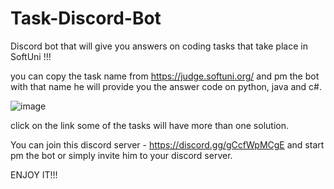 # Task-Discord-Bot
Discord bot that will give you answers on coding tasks that take place in SoftUni !!!

you can copy the task name from https://judge.softuni.org/ and pm the bot with that name he will provide you the answer code on python, java and c#.

![image](https://cdn.discordapp.com/attachments/983670671647313930/994164354079539282/unknown.png)

click on the link some of the tasks will have more than one solution.

You can join this discord server - https://discord.gg/gCcfWpMCgE and start pm the bot or simply invite him to your discord server.


ENJOY IT!!!
